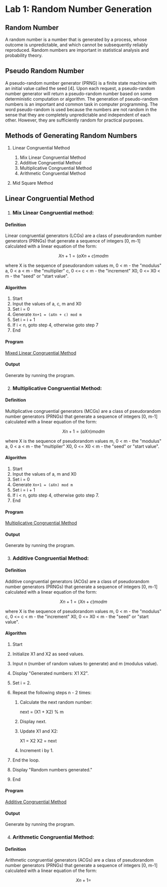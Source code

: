 # Lab 1: Random Number Generation

## Random Number

A random number is a number that is generated by a process, whose outcome is unpredictable, and which cannot be subsequently reliably reproduced. Random numbers are important in statistical analysis and probability theory.

## Pseudo Random Number

A pseudo-random number generator (PRNG) is a finite state machine with an initial value called the seed [4]. Upon each request, a pseudo-random number generator will return a pseudo-random number based on some deterministic computation or algorithm. The generation of pseudo-random numbers is an important and common task in computer programming. The word pseudo-random is used because the numbers are not random in the sense that they are completely unpredictable and independent of each other. However, they are sufficiently random for practical purposes.

## Methods of Generating Random Numbers

1. Linear Congruential Method

   1. Mix Linear Congruential Method
   2. Additive Congruential Method
   3. Multiplicative Congruential Method
   4. Arithmetic Congruential Method

2. Mid Square Method

## Linear Congruential Method

1. ### Mix Linear Congruential method:

#### Definition

Linear congruential generators (LCGs) are a class of pseudorandom number generators (PRNGs) that generate a sequence of integers \[0, m-1\] calculated with a linear equation of the form:

```math
Xn+1 = (aXn + c) mod m
```

where X is the sequence of pseudorandom values m, 0 < m - the "modulus" a, 0 < a < m - the "multiplier" c, 0 <= c < m - the "increment" X0, 0 <= X0 < m - the "seed" or "start value".

#### Algorithm

1. Start
2. Input the values of a, c, m and X0
3. Set i = 0
4. Generate `Xn+1 = (aXn + c) mod m`
5. Set i = i + 1
6. If i < n, goto step 4, otherwise goto step 7
7. End

#### Program

[Mixed Linear Congruential Method](./1.1_mixed_congruential.cpp)

#### Output

Generate by running the program.

2. ### Multiplicative Congruential Method:

#### Definition

Multiplicative congruential generators (MCGs) are a class of pseudorandom number generators (PRNGs) that generate a sequence of integers \[0, m-1\] calculated with a linear equation of the form:

```math
Xn+1 = (aXn) mod m
```

where X is the sequence of pseudorandom values m, 0 < m - the "modulus" a, 0 < a < m - the "multiplier" X0, 0 <= X0 < m - the "seed" or "start value".

#### Algorithm

1. Start
2. Input the values of a, m and X0
3. Set i = 0
4. Generate `Xn+1 = (aXn) mod m`
5. Set i = i + 1
6. If i < n, goto step 4, otherwise goto step 7.
7. End

#### Program

[Multiplicative Congruential Method](./1.2_linear_multiplicative_congruential.cpp)

#### Output

Generate by running the program.

3. ### Additive Congruential Method:

#### Definition

Additive congruential generators (ACGs) are a class of pseudorandom number generators (PRNGs) that generate a sequence of integers \[0, m-1\] calculated with a linear equation of the form:

```math
Xn+1 = (Xn + c) mod m
```

where X is the sequence of pseudorandom values m, 0 < m - the "modulus" c, 0 <= c < m - the "increment" X0, 0 <= X0 < m - the "seed" or "start value".

#### Algorithm

1. Start
2. Initialize X1 and X2 as seed values.
3. Input n (number of random values to generate) and m (modulus value).
4. Display "Generated numbers: X1 X2".
5. Set i = 2.
6. Repeat the following steps n - 2 times:

   1. Calculate the next random number:

      next = (X1 + X2) % m

   2. Display next.

   3. Update X1 and X2:

      X1 = X2
      X2 = next

   4. Increment i by 1.

7. End the loop.
8. Display "Random numbers generated."
9. End

#### Program

[Additive Congruential Method](./1.3_linear_additive_congruential.cpp)

#### Output

Generate by running the program.

4. ### Arithmetic Congruential Method:

#### Definition

Arithmetic congruential generators (ACGs) are a class of pseudorandom number generators (PRNGs) that generate a sequence of integers \[0, m-1\] calculated with a linear equation of the form:

```math
Xn+1 =
```
